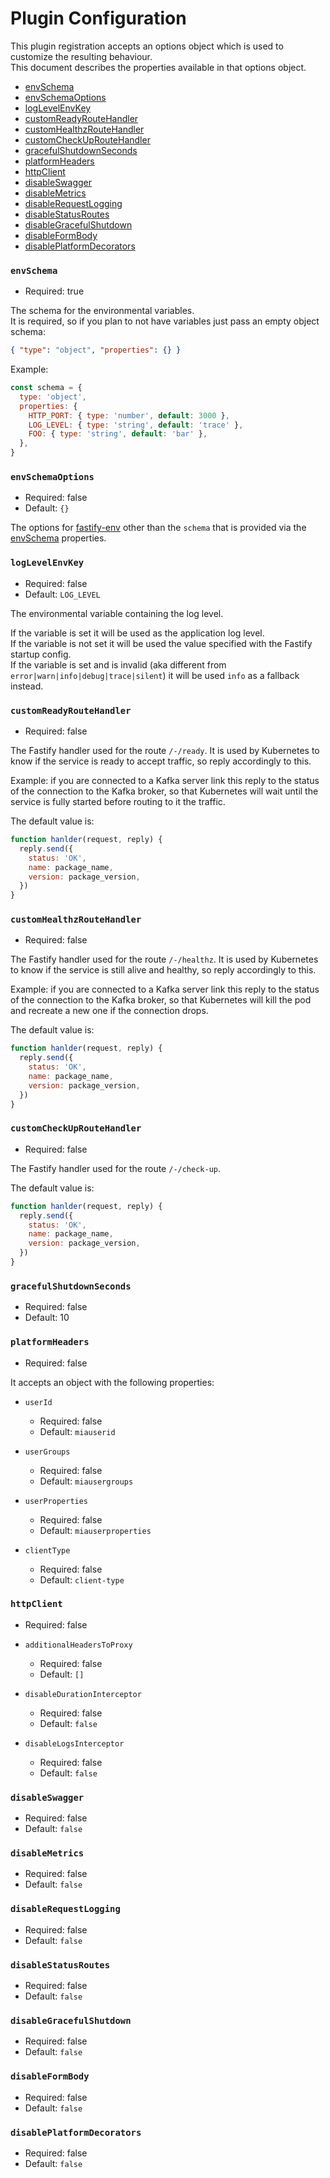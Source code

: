 # Plugin Configuration

This plugin registration accepts an options object which is used to customize the resulting behaviour.  
This document describes the properties available in that options object.

- [envSchema](#envschema)
- [envSchemaOptions](#envSchemaOptions)
- [logLevelEnvKey](#logLevelEnvKey)
- [customReadyRouteHandler](#customReadyRouteHandler)
- [customHealthzRouteHandler](#customHealthzRouteHandler)
- [customCheckUpRouteHandler](#customCheckUpRouteHandler)
- [gracefulShutdownSeconds](#gracefulShutdownSeconds)
- [platformHeaders](#platformHeaders)
- [httpClient](#httpClient)
- [disableSwagger](#disableSwagger)
- [disableMetrics](#disableMetrics)
- [disableRequestLogging](#disableRequestLogging)
- [disableStatusRoutes](#disableStatusRoutes)
- [disableGracefulShutdown](#disableGracefulShutdown)
- [disableFormBody](#disableFormBody)
- [disablePlatformDecorators](#disablePlatformDecorators)

### `envSchema`
- Required: true

The schema for the environmental variables.  
It is required, so if you plan to not have variables just pass an empty object schema:

```json
{ "type": "object", "properties": {} }
```

Example:
```js
const schema = {
  type: 'object',
  properties: {
    HTTP_PORT: { type: 'number', default: 3000 },
    LOG_LEVEL: { type: 'string', default: 'trace' },
    FOO: { type: 'string', default: 'bar' },
  },
}
```

### `envSchemaOptions`
- Required: false
- Default: `{}`

The options for [fastify-env](https://github.com/fastify/fastify-env) other than the `schema` that is provided via the [envSchema](#envschema) properties.

### `logLevelEnvKey`
- Required: false
- Default: `LOG_LEVEL`

The environmental variable containing the log level.

If the variable is set it will be used as the application log level.  
If the variable is not set it will be used the value specified with the Fastify startup config.  
If the variable is set and is invalid (aka different from `error|warn|info|debug|trace|silent`) it will be used `info` as a fallback instead.

### `customReadyRouteHandler`
- Required: false

The Fastify handler used for the route `/-/ready`. It is used by Kubernetes to know if the service is ready to accept traffic, so reply accordingly to this.

Example: if you are connected to a Kafka server link this reply to the status of the connection to the Kafka broker, so that Kubernetes will wait until the service is fully started before routing to it the traffic.

The default value is:

```js
function hanlder(request, reply) {
  reply.send({
    status: 'OK',
    name: package_name,
    version: package_version,
  })
}
```

### `customHealthzRouteHandler`
- Required: false

The Fastify handler used for the route `/-/healthz`. It is used by Kubernetes to know if the service is still alive and healthy, so reply accordingly to this.

Example: if you are connected to a Kafka server link this reply to the status of the connection to the Kafka broker, so that Kubernetes will kill the pod and recreate a new one if the connection drops.

The default value is:

```js
function hanlder(request, reply) {
  reply.send({
    status: 'OK',
    name: package_name,
    version: package_version,
  })
}
```

### `customCheckUpRouteHandler`
- Required: false

The Fastify handler used for the route `/-/check-up`.

The default value is:

```js
function hanlder(request, reply) {
  reply.send({
    status: 'OK',
    name: package_name,
    version: package_version,
  })
}
```

### `gracefulShutdownSeconds`
- Required: false
- Default: 10

### `platformHeaders`
- Required: false

It accepts an object with the following properties:
- `userId`
  - Required: false
  - Default: `miauserid`

- `userGroups`
  - Required: false
  - Default: `miausergroups`

- `userProperties`
  - Required: false
  - Default: `miauserproperties`

- `clientType`
  - Required: false
  - Default: `client-type`

### `httpClient`
- Required: false

- `additionalHeadersToProxy`
  - Required: false
  - Default: `[]`

- `disableDurationInterceptor`
  - Required: false
  - Default: `false`

- `disableLogsInterceptor`
  - Required: false
  - Default: `false`

### `disableSwagger`
- Required: false
- Default: `false`

### `disableMetrics`
- Required: false
- Default: `false`

### `disableRequestLogging`
- Required: false
- Default: `false`

### `disableStatusRoutes`
- Required: false
- Default: `false`

### `disableGracefulShutdown`
- Required: false
- Default: `false`

### `disableFormBody`
- Required: false
- Default: `false`

### `disablePlatformDecorators`
- Required: false
- Default: `false`

